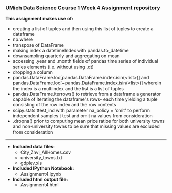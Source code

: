 ### UMich Data Science Course 1 Week 4 Assignment repository 

<b>This assignment makes use of:</b> 
* creating a list of tuples and then using this list of tuples to create a dataframe 
* np.where 
* transpose of DataFrame 
* making index a datetimeIndex with pandas.to_datetime 
* downsampling quarterly and aggregating on mean 
* accessing .year and .month fields of pandas time series of individual series elements (i.e. without using .dt) 
* dropping a column 
* pandas.DataFrame.loc[pandas.DataFrame.index.isin(&lt;list&gt;)] and pandas.DataFrame.loc[~pandas.DataFrame.index.isin(&lt;list&gt;)] wherein the index is a multiindex and the list is a list of tuples 
* pandas.DataFrame.iterrows() to retrieve from a dataframe a generator capable of iterating the dataframe's rows- each time yielding a tuple consisting of the row index and the row contents 
* scipy.stats.ttest_ind with parameter na_policy = 'omit' to perform independent samples t test and omit na values from consideration 
* .dropna() prior to computing mean price ratios for both university towns and non-university towns to be sure that missing values are excluded from consideration 
<hr>

* <b>Included data files:</b> 
    - City_Zhvi_AllHomes.csv 
    - university_towns.txt 
    - gdplev.xls 
* <b>Included IPython Notebook:</b> 
    - Assignment4.ipynb 
* <b>Included html output file:</b> 
    - Assignment4.html 
 
